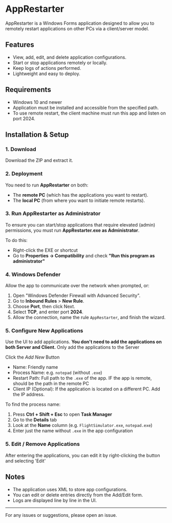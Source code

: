 ﻿# AppRestarter

AppRestarter is a Windows Forms application designed to allow you to remotely restart applications on other PCs via a client/server model.

## Features

* View, add, edit, and delete application configurations.
* Start or stop applications remotely or locally.
* Keep logs of actions performed.
* Lightweight and easy to deploy.

## Requirements

* Windows 10 and newer
* Application must be installed and accessible from the specified path.
* To use remote restart, the client machine must run this app and listen on port 2024.

## Installation & Setup

### 1. Download

Download the ZIP and extract it.


### 2. Deployment

You need to run **AppRestarter** on both:

* The **remote PC** (which has the applications you want to restart).
* The **local PC** (from where you want to initiate remote restarts).

### 3. Run AppRestarter as Administrator

To ensure you can start/stop applications that require elevated (admin) permissions, you must run **AppRestarter.exe as Administrator**.

To do this:

* Right-click the EXE or shortcut
* Go to **Properties → Compatibility** and check **"Run this program as administrator"**

### 4. Windows Defender
Allow the app to communicate over the network when prompted, or:
1. Open "Windows Defender Firewall with Advanced Security".
2. Go to **Inbound Rules** > **New Rule**.
3. Choose **Port**, then click Next.
4. Select **TCP**, and enter port **2024**.
5. Allow the connection, name the rule `AppRestarter`, and finish the wizard.


### 5. Configure New Applications

Use the UI to add applications.
**You don't need to add the applications on both Server and Client.** Only add the applications to the Server

Click the *Add New* Button

* Name: Friendly name
* Process Name: e.g. `notepad` (without `.exe`)
* Restart Path: Full path to the `.exe` of the app. IF the app is remote, should be the path in the remote PC
* Client IP (Optional): If the application is located on a different PC. Add the IP address.


To find the process name:

1. Press **Ctrl + Shift + Esc** to open **Task Manager**
2. Go to the **Details** tab
3. Look at the **Name** column (e.g. `FlightSimulator.exe`, `notepad.exe`)
4. Enter just the name without `.exe` in the app configuration

### 5. Edit / Remove Applications
After entering the applications, you can edit it by right-clicking the button and selecting 'Edit'

## Notes

* The application uses XML to store app configurations.
* You can edit or delete entries directly from the Add/Edit form.
* Logs are displayed line by line in the UI.

---

For any issues or suggestions, please open an issue.
